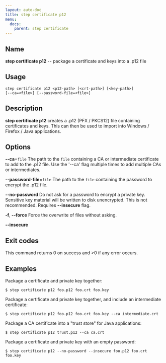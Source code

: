 ```yaml
---
layout: auto-doc
title: step certificate p12
menu:
  docs:
    parent: step certificate
---
```


## Name
**step certificate p12** -- package a certificate and keys into a .p12 file

## Usage

```raw
step certificate p12 <p12-path> [<crt-path>] [<key-path>]
[--ca=<file>] [--password-file=<file>]
```

## Description

**step certificate p12** creates a .p12 (PFX / PKCS12)
file containing certificates and keys. This can then be used to import
into Windows / Firefox / Java applications.

## Options


**--ca**=`file`
The path to the `file` containing a CA or intermediate certificate to
add to the .p12 file. Use the '--ca' flag multiple times to add
multiple CAs or intermediates.

**--password-file**=`file`
The path to the `file` containing the password to encrypt the .p12 file.

**--no-password**
Do not ask for a password to encrypt a private key. Sensitive key material will
be written to disk unencrypted. This is not recommended. Requires **--insecure** flag.

**-f**, **--force**
Force the overwrite of files without asking.

**--insecure**


## Exit codes

This command returns 0 on success and >0 if any error occurs.

## Examples

Package a certificate and private key together:

```shell
$ step certificate p12 foo.p12 foo.crt foo.key
```

Package a certificate and private key together, and include an intermediate certificate:

```shell
$ step certificate p12 foo.p12 foo.crt foo.key --ca intermediate.crt
```

Package a CA certificate into a "trust store" for Java applications:

```shell
$ step certificate p12 trust.p12 --ca ca.crt
```

Package a certificate and private key with an empty password:

```shell
$ step certificate p12 --no-password --insecure foo.p12 foo.crt foo.key
```

